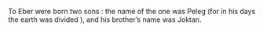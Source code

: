 To Eber were born two sons : the name of the one was Peleg (for in his days the earth was divided ), and his brother’s name was Joktan.
